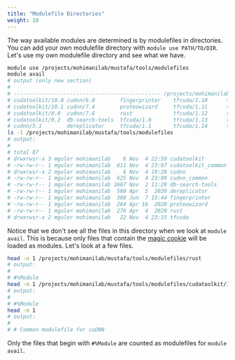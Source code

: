 ```yaml
---
title: "Modulefile Directories"
weight: 10
---
```

The way available modules are determined is by modulefiles in directories.
You can add your own modulefile directory with `module use PATH/TO/DIR`.
Let's use my own modulefile directory and see what we have.
```bash
module use /projects/mohimanilab/mustafa/tools/modulefiles
module avail
# output (only new section)
#
# ----------------------------------------------- /projects/mohimanilab/mustafa/tools/modulefiles -----------------------------------------------
# cudatoolkit/10.0 cudnn/6.0        fingerprinter    tfcuda/1.10      tfcuda/1.15      tfcuda/1.6       tfcuda/2.1
# cudatoolkit/10.1 cudnn/7.4        proteowizard     tfcuda/1.11      tfcuda/1.2       tfcuda/1.7       tfcuda/2.2
# cudatoolkit/8.0  cudnn/7.6        rust             tfcuda/1.12      tfcuda/1.3       tfcuda/1.8       tfcuda/2.3
# cudatoolkit/9.2  db-search-tools  tfcuda/1.0       tfcuda/1.13      tfcuda/1.4       tfcuda/1.9
# cudnn/5.1        dereplicator     tfcuda/1.1       tfcuda/1.14      tfcuda/1.5       tfcuda/2.0
ls -l /projects/mohimanilab/mustafa/tools/modulefiles
# output:
#
# total 87
# drwxrwsr-x 3 mguler mohimanilab    6 Nov  4 22:59 cudatoolkit
# -rw-rw-r-- 1 mguler mohimanilab  611 Nov  4 23:07 cudatoolkit_common
# drwxrwsr-x 2 mguler mohimanilab    6 Nov  4 19:28 cudnn
# -rw-rw-r-- 1 mguler mohimanilab  625 Nov  4 23:09 cudnn_common
# -rw-rw-r-- 1 mguler mohimanilab 1667 Nov  2 11:29 db-search-tools
# -rw-rw-r-- 1 mguler mohimanilab  580 Apr  5  2020 dereplicator
# -rw-rw-r-- 1 mguler mohimanilab  368 Jun  7 15:44 fingerprinter
# -rw-rw-r-- 1 mguler mohimanilab  264 Apr 16  2020 proteowizard
# -rw-rw-r-- 1 mguler mohimanilab  276 Apr  4  2020 rust
# drwxrwsr-x 2 mguler mohimanilab   22 Nov  4 23:15 tfcuda
```
Notice that we don't see all the files in this directory when we look at `module avail`.
This is because only files that contain the [magic cookie](https://modules.readthedocs.io/en/latest/modulefile.html)
will be loaded as modules.
Let's look at a few files.
```bash
head -n 1 /projects/mohimanilab/mustafa/tools/modulefiles/rust
# output:
#
# #%Module
head -n 1 /projects/mohimanilab/mustafa/tools/modulefiles/cudatoolkit/10.0
# output:
#
# #%Module
head -n 1
# output:
#
# # Common modulefile for cuDNN
```
Only the files that begin with `#%Module` are counted as modulefiles for `module avail`.
